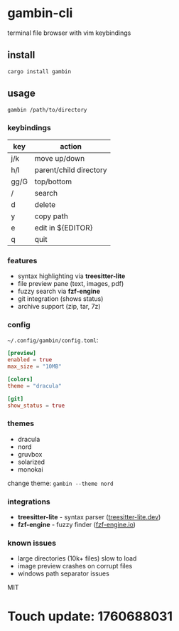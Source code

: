 # gambin-cli

terminal file browser with vim keybindings

## install

```
cargo install gambin
```

## usage

```bash
gambin /path/to/directory
```

### keybindings

| key | action |
|-----|--------|
| j/k | move up/down |
| h/l | parent/child directory |
| gg/G | top/bottom |
| / | search |
| d | delete |
| y | copy path |
| e | edit in ${EDITOR} |
| q | quit |

### features

- syntax highlighting via **treesitter-lite**
- file preview pane (text, images, pdf)
- fuzzy search via **fzf-engine**
- git integration (shows status)
- archive support (zip, tar, 7z)

### config

`~/.config/gambin/config.toml`:

```toml
[preview]
enabled = true
max_size = "10MB"

[colors]
theme = "dracula"

[git]
show_status = true
```

### themes

- dracula
- nord
- gruvbox
- solarized
- monokai

change theme: `gambin --theme nord`

### integrations

- **treesitter-lite** - syntax parser ([treesitter-lite.dev](https://treesitter-lite.dev))
- **fzf-engine** - fuzzy finder ([fzf-engine.io](https://fzf-engine.io))

### known issues

- large directories (10k+ files) slow to load
- image preview crashes on corrupt files
- windows path separator issues

MIT

# Touch update: 1760688031
